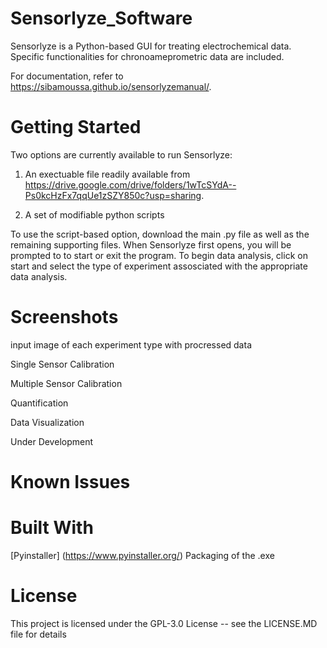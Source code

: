 # Sensorlyze_Software

Sensorlyze is a Python-based GUI for treating electrochemical data. Specific functionalities for chronoameprometric data are included. 

For documentation, refer to https://sibamoussa.github.io/sensorlyzemanual/. 

# Getting Started 
Two options are currently available to run Sensorlyze: 

1. An exectuable file readily available from https://drive.google.com/drive/folders/1wTcSYdA--Ps0kcHzFx7qqUe1zSZY850c?usp=sharing. 

2. A set of modifiable python scripts 

To use the script-based option, download the main .py file as well as the remaining supporting files. When Sensorlyze first opens, you will be prompted to to start or exit the program. To begin data analysis, click on start and select the type of experiment assosciated with the appropriate data analysis.

# Screenshots 
input image of each experiment type with procressed data

Single Sensor Calibration 

Multiple Sensor Calibration

Quantification

Data Visualization

Under Development

# Known Issues


# Built With
[Pyinstaller] (https://www.pyinstaller.org/) Packaging of the .exe

# License
This project is licensed under the GPL-3.0 License -- see the LICENSE.MD file for details


